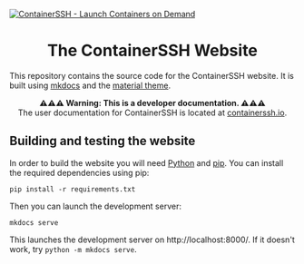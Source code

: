 [![ContainerSSH - Launch Containers on Demand](https://containerssh.github.io/images/logo-for-embedding.svg)](https://containerssh.github.io/)

<!--suppress HtmlDeprecatedAttribute -->
<h1 align="center">The ContainerSSH Website</h1>


This repository contains the source code for the ContainerSSH website. It is built using [mkdocs](https://www.mkdocs.org/) and the [material theme](https://squidfunk.github.io/mkdocs-material/).

<p align="center"><strong>⚠⚠⚠ Warning: This is a developer documentation. ⚠⚠⚠</strong><br />The user documentation for ContainerSSH is located at <a href="https://containerssh.io">containerssh.io</a>.</p>

## Building and testing the website

In order to build the website you will need [Python](https://www.python.org/) and [pip](https://pypi.org/project/pip/). You can install the required dependencies using pip:

```
pip install -r requirements.txt
```

Then you can launch the development server:

```
mkdocs serve
```

This launches the development server on http://localhost:8000/. If it doesn't work, try `python -m mkdocs serve`.
